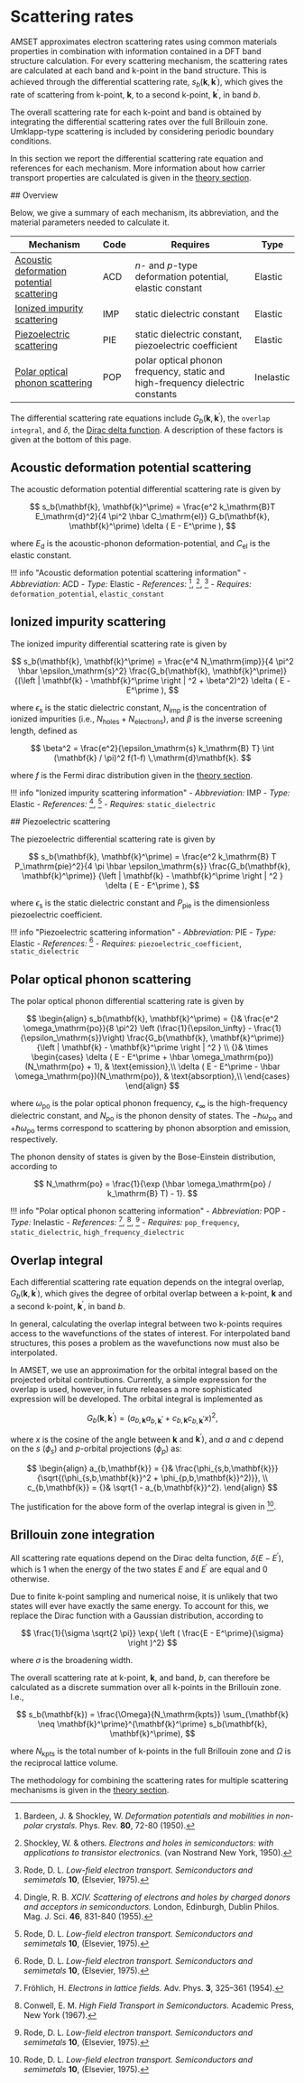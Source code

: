 # Scattering rates

AMSET approximates electron scattering rates using common materials properties
in combination with information contained in a DFT band structure calculation.
For every scattering mechanism, the scattering rates are calculated at each
band and k-point in the band structure. This is achieved through the
differential scattering rate, $s_b(\mathbf{k}, \mathbf{k}^\prime)$, which
gives the rate of scattering from k-point, $\mathbf{k}$, to a second
k-point, $\mathbf{k}^\prime$, in band $b$.

The overall scattering rate for each k-point and
band is obtained by integrating the differential scattering rates over the
full Brillouin zone. Umklapp-type scattering is included by considering
periodic boundary conditions.

In this section we report the differential scattering rate equation and
references for each mechanism. More information about how carrier
transport properties are calculated is given in the [theory section](theory.md).

## Overview

Below, we give a summary of each mechanism, its abbreviation, and the material
parameters needed to calculate it.

Mechanism                                   | Code  | Requires                                  | Type
---                                         | ---   | ---                                       | ---
[Acoustic deformation potential scattering](#acoustic-deformation-potential-scattering) | ACD  | *n*- and *p*-type deformation potential,  elastic constant | Elastic
[Ionized impurity scattering](#ionized-impurity-scattering)               | IMP   | static dielectric constant                | Elastic
[Piezoelectric scattering](piezoelectric-scattering)                  | PIE   | static dielectric constant, piezoelectric coefficient | Elastic
[Polar optical phonon scattering](#polar-optical-phonon-scattering)            | POP    | polar optical phonon frequency, static and high-frequency dielectric constants | Inelastic

The differential scattering rate equations include
$G_b(\mathbf{k}, \mathbf{k}^\prime)$, the `overlap integral`,
and $\delta$, the [Dirac delta function](#brillouin-zone-integration).
A description of these factors is given at the bottom of this page.

## Acoustic deformation potential scattering

The acoustic deformation potential differential scattering rate is given by


$$
   s_b(\mathbf{k}, \mathbf{k}^\prime) =
        \frac{e^2 k_\mathrm{B}T E_\mathrm{d}^2}{4 \pi^2 \hbar C_\mathrm{el}}
        G_b(\mathbf{k}, \mathbf{k}^\prime) \delta ( E - E^\prime ),
$$


where $E_\mathrm{d}$ is the acoustic-phonon deformation-potential,
and $C_\mathrm{el}$ is the elastic constant.

!!! info "Acoustic deformation potential scattering information"
    - *Abbreviation:* ACD
    - *Type:* Elastic
    - *References:* [^Bardeen], [^Shockley], [^Rode]
    - *Requires:* `deformation_potential`, `elastic_constant`

## Ionized impurity scattering

The ionized impurity differential scattering rate is given by

$$
   s_b(\mathbf{k}, \mathbf{k}^\prime) =
        \frac{e^4 N_\mathrm{imp}}{4 \pi^2 \hbar \epsilon_\mathrm{s}^2}
        \frac{G_b(\mathbf{k}, \mathbf{k}^\prime)}
             {(\left | \mathbf{k} - \mathbf{k}^\prime \right | ^2 + \beta^2)^2}
        \delta ( E - E^\prime ),
$$

where $\epsilon_\mathrm{s}$ is the static dielectric constant,
$N_\mathrm{imp}$ is the concentration of ionized impurities
(i.e., $N_\mathrm{holes} + N_\mathrm{electrons}$),
and $\beta$ is the inverse screening length, defined as

$$
    \beta^2 = \frac{e^2}{\epsilon_\mathrm{s}  k_\mathrm{B} T}
        \int (\mathbf{k} / \pi)^2 f(1-f) \,\mathrm{d}\mathbf{k}.
$$

where $f$ is the Fermi dirac distribution given in the
[theory section](theory.md).

!!! info "Ionized impurity scattering information"
    - *Abbreviation:* IMP
    - *Type:* Elastic
    - *References:* [^Dingle], [^Rode]
    - *Requires:* `static_dielectric`

## Piezoelectric scattering

The piezoelectric differential scattering rate is given by

$$
   s_b(\mathbf{k}, \mathbf{k}^\prime) =
        \frac{e^2 k_\mathrm{B} T P_\mathrm{pie}^2}{4 \pi \hbar \epsilon_\mathrm{s}}
        \frac{G_b(\mathbf{k}, \mathbf{k}^\prime)}
             {\left | \mathbf{k} - \mathbf{k}^\prime \right | ^2 }
        \delta ( E - E^\prime ),
$$

where $\epsilon_\mathrm{s}$ is the static dielectric constant and
$P_\mathrm{pie}$ is the dimensionless piezoelectric coefficient.

!!! info "Piezoelectric scattering information"
    - *Abbreviation:* PIE
    - *Type:* Elastic
    - *References:* [^Rode]
    - *Requires:* `piezoelectric_coefficient`, `static_dielectric`

## Polar optical phonon scattering

The polar optical phonon differential scattering rate is given by

$$
  \begin{align}
   s_b(\mathbf{k}, \mathbf{k}^\prime) =
        {}& \frac{e^2 \omega_\mathrm{po}}{8 \pi^2}
        \left (\frac{1}{\epsilon_\infty} - \frac{1}{\epsilon_\mathrm{s}}\right)
        \frac{G_b(\mathbf{k}, \mathbf{k}^\prime)}
             {\left | \mathbf{k} - \mathbf{k}^\prime \right | ^2 } \\
        {}& \times \begin{cases}
            \delta ( E - E^\prime + \hbar \omega_\mathrm{po})(N_\mathrm{po} + 1), & \text{emission},\\
            \delta ( E - E^\prime - \hbar \omega_\mathrm{po})(N_\mathrm{po}), & \text{absorption},\\
         \end{cases}
  \end{align}
$$

where $\omega_\mathrm{po}$ is the polar optical phonon frequency,
$\epsilon_\infty$ is the high-frequency dielectric constant,
and $N_\mathrm{po}$ is the phonon density of states. The
$-\hbar \omega_\mathrm{po}$ and $+\hbar \omega_\mathrm{po}$ terms
correspond to scattering by phonon absorption and emission, respectively.

The phonon density of states is given by the Bose-Einstein distribution,
according to

$$
    N_\mathrm{po} = \frac{1}{\exp (\hbar \omega_\mathrm{po} / k_\mathrm{B} T) - 1}.
$$

!!! info "Polar optical phonon scattering information"
    - *Abbreviation:* POP
    - *Type:* Inelastic
    - *References:* [^Frohlich], [^Conwell], [^Rode]
    - *Requires:* `pop_frequency`, `static_dielectric`, `high_frequency_dielectric`

Overlap integral
----------------

Each differential scattering rate equation depends on the integral overlap,
$G_b(\mathbf{k}, \mathbf{k}^\prime)$, which gives the degree of
orbital overlap between a k-point, $\mathbf{k}$ and a second
k-point, $\mathbf{k}^\prime$, in band $b$.

In general, calculating the overlap integral between two k-points requires
access to the wavefunctions of the states of interest. For interpolated band
structures, this poses a problem as the wavefunctions now must also be interpolated.

In AMSET, we use an approximation for the orbital integral based on the projected
orbital contributions. Currently, a simple expression for the overlap is used,
however, in future releases a more sophisticated expression will be developed.
The orbital integral is implemented as

$$
    G_b(\mathbf{k}, \mathbf{k}^\prime)
        = (a_{b,\mathbf{k}} a_{b,\mathbf{k^\prime}}
          + c_{b,\mathbf{k}} c_{b,\mathbf{k^\prime}} x )^2,
$$

where $x$ is the cosine of the angle between $\mathbf{k}$
and $\mathbf{k}^\prime)$, and $a$ and $c$ depend
on the *s* ($\phi_s$) and *p*-orbital projections ($\phi_p$)
as:

$$
\begin{align}
    a_{b,\mathbf{k}} = {}& \frac{\phi_{s,b,\mathbf{k}}}
                            {\sqrt{(\phi_{s,b,\mathbf{k}}^2 +
                              \phi_{p,b,\mathbf{k}}^2)}}, \\
    c_{b,\mathbf{k}} = {}& \sqrt{1 - a_{b,\mathbf{k}}^2}.
\end{align}
$$

The justification for the above form of the overlap integral is given in [^Rode].

Brillouin zone integration
--------------------------

All scattering rate equations depend on the Dirac delta function,
$\delta(E - E^\prime)$, which is 1 when the energy of the two states
$E$ and $E^\prime$ are equal and 0 otherwise.

Due to finite k-point sampling and numerical noise, it is unlikely that two
states will ever have exactly the same energy. To account for this, we replace
the Dirac function with a Gaussian distribution, according to

$$
    \frac{1}{\sigma \sqrt{2 \pi}} \exp{ \left ( \frac{E - E^\prime}{\sigma} \right )^2}
$$

where $\sigma$ is the broadening width.

The overall scattering rate at k-point, $\mathbf{k}$, and band, $b$,
can therefore be calculated as a discrete summation over all k-points in the
Brillouin zone. I.e.,


$$
    s_b(\mathbf{k}) = \frac{\Omega}{N_\mathrm{kpts}}
        \sum_{\mathbf{k} \neq \mathbf{k}^\prime}^{\mathbf{k}^\prime}
        s_b(\mathbf{k}, \mathbf{k}^\prime),
$$

where $N_\mathrm{kpts}$ is the total number of k-points in the full
Brillouin zone and $\Omega$ is the reciprocal lattice volume.

The methodology for combining the scattering rates for multiple scattering
mechanisms is given in the [theory section](theory.md).

[^Rode]: Rode, D. L. *Low-field electron transport. Semiconductors and semimetals* **10**, (Elsevier, 1975).

[^Shockley]: Shockley, W. & others. *Electrons and holes in semiconductors: with applications to transistor electronics.* (van Nostrand New York, 1950).


[^Bardeen]: Bardeen, J. & Shockley, W. *Deformation potentials and mobilities in non-polar crystals.* Phys. Rev. **80**, 72-80 (1950).

[^Dingle]: Dingle, R. B. *XCIV. Scattering of electrons and holes by charged donors and acceptors in semiconductors.* London, Edinburgh, Dublin Philos. Mag. J. Sci. **46**, 831-840 (1955).


[^Frohlich]: Fröhlich, H. *Electrons in lattice fields.* Adv. Phys. **3**, 325–361 (1954).

[^Conwell]: Conwell, E. M. *High Field Transport in Semiconductors.* Academic Press, New York (1967).

